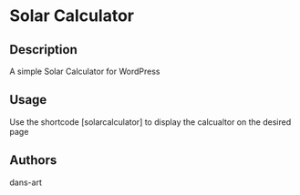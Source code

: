 <h1>Solar Calculator</h1>

<h2>Description</h2>
<p>A simple Solar Calculator for WordPress</p>

<h2>Usage</h2>
<p>Use the shortcode [solarcalculator] to display the calcualtor on the desired page</p>

<h2>Authors</h2>
<p>dans-art</p>
